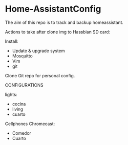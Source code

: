 # Home-AssistantConfig
The aim of this repo is to track and backup homeassistant.

Actions to take after clone img to Hassbian SD card:

Install:
- Update & upgrade system
- Mosquitto
- Vim
- git

Clone Git repo for personal config.


CONFIGURATIONS

lights:
- cocina
- living
- cuarto

Cellphones
Chromecast:
- Comedor
- Cuarto

